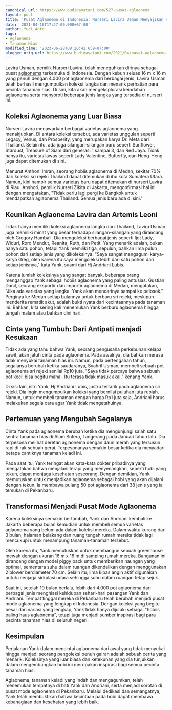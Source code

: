 ```yaml
---
canonical_url: https://www.budidayatani.com/527-pusat-aglaonema
layout: post
title: 'Pusat Aglaonema di Indonesia: Nurseri Lavira Usman Menyajikan Koleksi Langka'
date: '2021-04-16T17:27:00.000+07:00'
author: Yudi Anto
tags:
- Aglaonema
- Tanaman Hias
modified_time: '2023-06-28T08:20:42.659+07:00'
blogger_orig_url: https://www.budidayatani.com/2021/04/pusat-aglaonema-di-bumi-lancang-kuning.html
---
```


<p>Lavira Usman, pemilik Nurseri Lavira, telah meneguhkan dirinya sebagai pusat <a href="https://www.budidayatani.com/search/label/Aglaonema">aglaonema</a> terkemuka di Indonesia. Dengan kebun seluas 16 m x 16 m yang penuh dengan 4.000 pot aglaonema dari berbagai jenis, Lavira Usman telah berhasil mengumpulkan koleksi langka dan menarik perhatian para pecinta tanaman hias. Di sini, kita akan mengeksplorasi keindahan aglaonema serta menyoroti beberapa jenis langka yang tersedia di nurseri ini.</p><h2>Koleksi Aglaonema yang Luar Biasa</h2><p>Nurseri Lavira menawarkan berbagai varietas aglaonema yang menakjubkan. Di antara koleksi tersebut, ada varietas unggulan seperti Legacy, Venus, dan Prosperity, yang merupakan karya Dr. Meta dari Thailand. Selain itu, ada juga silangan-silangan baru seperti Sunflower, Stardust, Treasure of Siam dari generasi 1 sampai 3, dan Red Jaya. Tidak hanya itu, varietas lawas seperti Lady Valentine, Butterfly, dan Heng-Heng juga dapat ditemukan di sini.</p><p>Menurut Anthoni Imran, seorang hobiis aglaonema di Medan, sekitar 70% dari koleksi sri rejeki Thailand dapat ditemukan di ibu kota Sumatera Utara. Namun, kini hampir semua varietas baru dapat ditemukan di nurseri Lavira di Riau. Anshori, pemilik Nurseri Zikita di Jakarta, mengonfirmasi hal ini dengan mengatakan, "Tidak perlu lagi pergi ke Bangkok untuk mendapatkan aglaonema Thailand. Semua jenis baru ada di sini."</p><h2>Keunikan Aglaonema Lavira dan Artemis Leoni</h2><p>Tidak hanya memiliki koleksi aglaonema langka dari Thailand, Lavira Usman juga memiliki minat yang besar terhadap silangan-silangan yang dirancang oleh Gregory Hambali. Dia mengoleksi berbagai jenis seperti Ijot Lady, Widuri, Roro Mendut, Reanita, Ruth, dan Petit. Yang menarik adalah, bukan hanya satu pohon, tetapi Yank memiliki tiga, sepuluh, bahkan lima puluh pohon dari setiap jenis yang dikoleksinya. "Saya sangat mengagumi karya-karya Greg, oleh karena itu saya mengoleksi lebih dari satu pohon dari setiap jenisnya," kata Yank, suami dari Hj Andriani Lubis.</p><p>Karena jumlah koleksinya yang sangat banyak, beberapa orang menganggap Yank sebagai hobiis aglaonema yang paling antusias. Gustian Danil, seorang eksportir dan importir aglaonema di Medan, mengatakan, "Jika ada varietas yang langka, Yank akan mencarinya sampai ke pelosok." Perginya ke Medan setiap bulannya untuk berburu sri rejeki, meskipun menderita rematik akut, adalah bukti nyata dari kecintaannya pada tanaman ini. Bahkan, kita sering kali menemukan Yank berburu aglaonema hingga tengah malam atau bahkan dini hari.</p><h2>Cinta yang Tumbuh: Dari Antipati menjadi Kesukaan</h2><p>Tidak ada yang tahu bahwa Yank, seorang pengusaha perkebunan kelapa sawit, akan jatuh cinta pada aglaonema. Pada awalnya, dia bahkan merasa tidak menyukai tanaman hias ini. Namun, pada pertengahan tahun, segalanya berubah ketika saudaranya, Syahril Usman, membeli sebuah pot aglaonema sri rejeki senilai Rp10 juta. "Saya tidak percaya bahwa sebuah pot kecil bisa begitu mahal. Itu terasa tidak masuk akal," kenang Yank.</p><p>Di sisi lain, istri Yank, Hj Andriani Lubis, justru tertarik pada aglaonema sri rejeki. Dia ingin mengumpulkan koleksi yang bernilai puluhan juta rupiah. Namun, untuk membeli tanaman dengan harga Rp1 juta saja, Andriani harus melakukan segala cara agar Yank tidak mengetahuinya.</p><h2>Pertemuan yang Mengubah Segalanya</h2><p>Cinta Yank pada aglaonema berubah ketika dia mengunjungi salah satu sentra tanaman hias di Alam Sutera, Tangerang pada Januari tahun lalu. Dia terpesona melihat deretan aglaonema dengan daun merah yang tersusun rapi di rak sebuah gerai. Terpesonanya semakin besar ketika dia menyadari betapa cantiknya tanaman keladi ini.</p><p>Pada saat itu, Yank teringat akan kata-kata dokter pribadinya yang mengatakan bahwa menjalani terapi yang menyenangkan, seperti hobi yang tekun, dapat menjaga kesehatan seseorang. Dengan demikian, Yank memutuskan untuk menjadikan aglaonema sebagai hobi yang akan dijalani dengan tekun. Ia membawa pulang 50 pot aglaonema dari 38 jenis yang ia temukan di Pekanbaru.</p><h2>Transformasi Menjadi Pusat Mode Aglaonema</h2><p>Karena koleksinya semakin bertambah, Yank dan Andriani kembali ke Jakarta beberapa bulan kemudian untuk membeli semua varietas aglaonema yang belum ada dalam koleksi mereka. Dalam waktu kurang dari 3 bulan, halaman belakang dan ruang tengah rumah mereka tidak lagi mencukupi untuk menampung tanaman-tanaman tersebut.</p><p>Oleh karena itu, Yank memutuskan untuk membangun sebuah greenhouse mewah dengan ukuran 16 m x 16 m di samping rumah mereka. Bangunan ini dirancang dengan model piggy back untuk memberikan naungan yang optimal, sementara suhu dalam ruangan dikendalikan dengan menggunakan 2 blower berdiameter 70 cm. Selain itu, lima kipas angin aktif digunakan untuk menjaga sirkulasi udara sehingga suhu dalam ruangan tetap sejuk.</p><p>Saat ini, setelah 10 bulan berlalu, lebih dari 4.000 pot aglaonema dari berbagai jenis menghiasi kehidupan sehari-hari pasangan Yank dan Andriani. Tempat tinggal mereka di Pekanbaru telah berubah menjadi pusat mode aglaonema yang lengkap di Indonesia. Dengan koleksi yang begitu besar dan variasi yang lengkap, Yank tidak hanya dijuluki sebagai "hobiis paling haus aglaonema", tetapi juga menjadi sumber inspirasi bagi para pecinta tanaman hias di seluruh negeri.</p><h2>Kesimpulan</h2><p>Perjalanan Yank dalam mencintai aglaonema dari awal yang tidak menyukai hingga menjadi seorang pengoleksi penuh gairah adalah sebuah cerita yang menarik. Koleksinya yang luar biasa dan ketekunan yang dia tunjukkan dalam mengembangkan hobi ini merupakan inspirasi bagi semua pecinta tanaman hias.</p><p>Aglaonema, tanaman keladi yang indah dan mengagumkan, telah menemukan tempatnya di hati Yank dan Andriani, serta menjadi sorotan di pusat mode aglaonema di Pekanbaru. Melalui dedikasi dan semangatnya, Yank telah membuktikan bahwa kecintaan pada hobi dapat membawa kebahagiaan dan kesehatan yang lebih baik.</p>